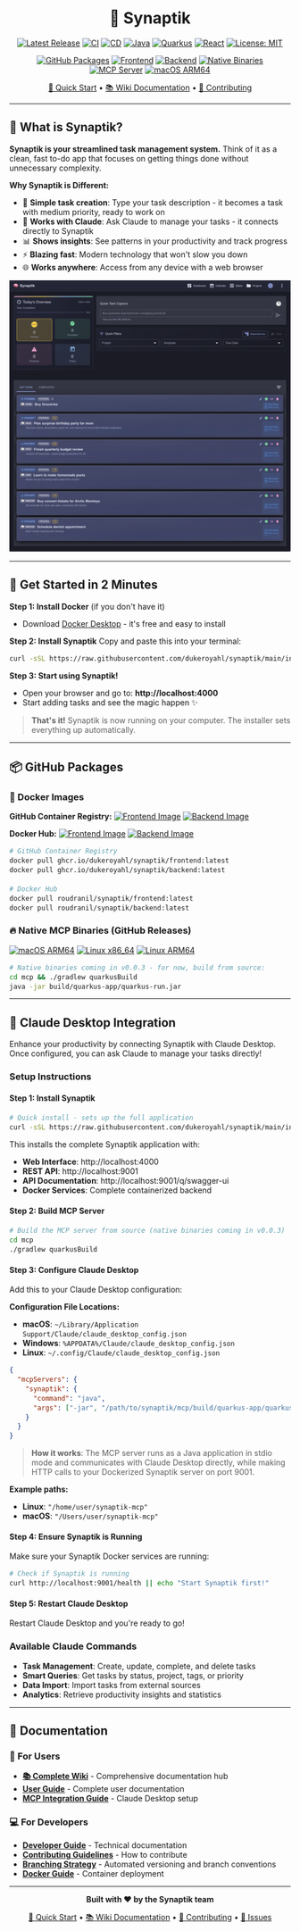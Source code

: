 <div align="center">

# 🧠 Synaptik

[![Latest Release](https://img.shields.io/github/v/release/dukeroyahl/synaptik?logo=github&logoColor=white)](https://github.com/dukeroyahl/synaptik/releases/latest)
[![CI](https://github.com/dukeroyahl/synaptik/actions/workflows/ci.yml/badge.svg?branch=main)](https://github.com/dukeroyahl/synaptik/actions/workflows/ci.yml)
[![CD](https://github.com/dukeroyahl/synaptik/actions/workflows/cd.yml/badge.svg?branch=main)](https://github.com/dukeroyahl/synaptik/actions/workflows/cd.yml)
[![Java](https://img.shields.io/badge/Java-21+-orange.svg)](https://openjdk.java.net/)
[![Quarkus](https://img.shields.io/badge/Quarkus-3.6+-blue.svg)](https://quarkus.io/)
[![React](https://img.shields.io/badge/React-18+-61DAFB.svg)](https://reactjs.org/)
[![License: MIT](https://img.shields.io/badge/License-MIT-yellow.svg)](https://opensource.org/licenses/MIT)

[![GitHub Packages](https://img.shields.io/badge/Docker-GitHub%20Packages-blue?logo=docker&logoColor=white)](https://github.com/dukeroyahl?tab=packages)
[![Frontend](https://img.shields.io/badge/Frontend-GHCR-blue?logo=github&logoColor=white)](https://github.com/dukeroyahl/synaptik/pkgs/container/synaptik%2Ffrontend)
[![Backend](https://img.shields.io/badge/Backend-GHCR-blue?logo=github&logoColor=white)](https://github.com/dukeroyahl/synaptik/pkgs/container/synaptik%2Fbackend)
[![Native Binaries](https://img.shields.io/badge/Binaries-GitHub%20Releases-green?logo=github&logoColor=white)](https://github.com/dukeroyahl/synaptik/releases/latest)
[![MCP Server](https://img.shields.io/badge/MCP%20Server-stdio-orange?logo=openai&logoColor=white)](https://github.com/dukeroyahl/synaptik/releases/latest)
[![macOS ARM64](https://img.shields.io/badge/macOS%20ARM64-Primary%20Platform-success?logo=apple&logoColor=white)](https://github.com/dukeroyahl/synaptik/releases/latest)

[🚀 Quick Start](#-quick-start) • [📚 Wiki Documentation](https://github.com/dukeroyahl/synaptik/wiki) • [🤝 Contributing](CONTRIBUTING.md)

</div>

---

## 🎯 What is Synaptik?

**Synaptik is your streamlined task management system.** Think of it as a clean, fast to-do app that focuses on getting things done without unnecessary complexity.

**Why Synaptik is Different:**
- 📝 **Simple task creation**: Type your task description - it becomes a task with medium priority, ready to work on
- 🤖 **Works with Claude**: Ask Claude to manage your tasks - it connects directly to Synaptik
- 📊 **Shows insights**: See patterns in your productivity and track progress
- ⚡ **Blazing fast**: Modern technology that won't slow you down
- 🌐 **Works anywhere**: Access from any device with a web browser

![Synaptik Application](docs/images/app-main.png)

---

## 🚀 Get Started in 2 Minutes

**Step 1: Install Docker** (if you don't have it)
- Download [Docker Desktop](https://www.docker.com/products/docker-desktop/) - it's free and easy to install

**Step 2: Install Synaptik**
Copy and paste this into your terminal:
```bash
curl -sSL https://raw.githubusercontent.com/dukeroyahl/synaptik/main/install.sh | bash
```

**Step 3: Start using Synaptik!**
- Open your browser and go to: **http://localhost:4000**
- Start adding tasks and see the magic happen ✨

> **That's it!** Synaptik is now running on your computer. The installer sets everything up automatically.

---

## 📦 GitHub Packages

<div align="left">

### 🐳 Docker Images 

**GitHub Container Registry:**
[![Frontend Image](https://img.shields.io/badge/ghcr.io%2Fdukeroyahl%2Fsynaptik%2Ffrontend-latest-blue?logo=docker&logoColor=white)](https://github.com/dukeroyahl/synaptik/pkgs/container/synaptik%2Ffrontend)
[![Backend Image](https://img.shields.io/badge/ghcr.io%2Fdukeroyahl%2Fsynaptik%2Fbackend-latest-blue?logo=docker&logoColor=white)](https://github.com/dukeroyahl/synaptik/pkgs/container/synaptik%2Fbackend)

**Docker Hub:**
[![Frontend Image](https://img.shields.io/badge/roudranil%2Fsynaptik%2Ffrontend-latest-blue?logo=docker&logoColor=white)](https://hub.docker.com/r/roudranil/synaptik)
[![Backend Image](https://img.shields.io/badge/roudranil%2Fsynaptik%2Fbackend-latest-blue?logo=docker&logoColor=white)](https://hub.docker.com/r/roudranil/synaptik)

```bash
# GitHub Container Registry
docker pull ghcr.io/dukeroyahl/synaptik/frontend:latest
docker pull ghcr.io/dukeroyahl/synaptik/backend:latest

# Docker Hub
docker pull roudranil/synaptik/frontend:latest
docker pull roudranil/synaptik/backend:latest
```

### 🔥 Native MCP Binaries (GitHub Releases)
[![macOS ARM64](https://img.shields.io/badge/macOS%20ARM64-Coming%20Soon-orange?logo=apple&logoColor=white)](https://github.com/dukeroyahl/synaptik/releases/latest)
[![Linux x86_64](https://img.shields.io/badge/Linux%20x86__64-Coming%20Soon-orange?logo=linux&logoColor=white)](https://github.com/dukeroyahl/synaptik/releases/latest)
[![Linux ARM64](https://img.shields.io/badge/Linux%20ARM64-Coming%20Soon-orange?logo=linux&logoColor=white)](https://github.com/dukeroyahl/synaptik/releases/latest)

```bash
# Native binaries coming in v0.0.3 - for now, build from source:
cd mcp && ./gradlew quarkusBuild
java -jar build/quarkus-app/quarkus-run.jar
```

</div>

---

## 🤖 Claude Desktop Integration

Enhance your productivity by connecting Synaptik with Claude Desktop. Once configured, you can ask Claude to manage your tasks directly!

### Setup Instructions

#### Step 1: Install Synaptik
```bash
# Quick install - sets up the full application
curl -sSL https://raw.githubusercontent.com/dukeroyahl/synaptik/main/install.sh | bash
```

This installs the complete Synaptik application with:
- **Web Interface**: http://localhost:4000
- **REST API**: http://localhost:9001  
- **API Documentation**: http://localhost:9001/q/swagger-ui
- **Docker Services**: Complete containerized backend

#### Step 2: Build MCP Server
```bash
# Build the MCP server from source (native binaries coming in v0.0.3)
cd mcp
./gradlew quarkusBuild
```

#### Step 3: Configure Claude Desktop
Add this to your Claude Desktop configuration:

**Configuration File Locations:**
- **macOS**: `~/Library/Application Support/Claude/claude_desktop_config.json`
- **Windows**: `%APPDATA%/Claude/claude_desktop_config.json`
- **Linux**: `~/.config/Claude/claude_desktop_config.json`

```json
{
  "mcpServers": {
    "synaptik": {
      "command": "java",
      "args": ["-jar", "/path/to/synaptik/mcp/build/quarkus-app/quarkus-run.jar"]
    }
  }
}
```

> **How it works**: The MCP server runs as a Java application in stdio mode and communicates with Claude Desktop directly, while making HTTP calls to your Dockerized Synaptik server on port 9001.

**Example paths:**
- **Linux**: `"/home/user/synaptik-mcp"`
- **macOS**: `"/Users/user/synaptik-mcp"`

#### Step 4: Ensure Synaptik is Running
Make sure your Synaptik Docker services are running:
```bash
# Check if Synaptik is running
curl http://localhost:9001/health || echo "Start Synaptik first!"
```

#### Step 5: Restart Claude Desktop
Restart Claude Desktop and you're ready to go!

### Available Claude Commands
- **Task Management**: Create, update, complete, and delete tasks
- **Smart Queries**: Get tasks by status, project, tags, or priority
- **Data Import**: Import tasks from external sources
- **Analytics**: Retrieve productivity insights and statistics

---

## 📖 Documentation

### 👥 For Users
- **[📚 Complete Wiki](https://github.com/dukeroyahl/synaptik/wiki)** - Comprehensive documentation hub
- **[User Guide](https://github.com/dukeroyahl/synaptik/wiki/User-Guide)** - Complete user documentation
- **[MCP Integration Guide](https://github.com/dukeroyahl/synaptik/wiki/MCP-Server)** - Claude Desktop setup

### 💻 For Developers  
- **[Developer Guide](https://github.com/dukeroyahl/synaptik/wiki/Developer-Guide)** - Technical documentation
- **[Contributing Guidelines](CONTRIBUTING.md)** - How to contribute
- **[Branching Strategy](docs/BRANCHING_STRATEGY.md)** - Automated versioning and branch conventions
- **[Docker Guide](https://github.com/dukeroyahl/synaptik/wiki/Docker-Guide)** - Container deployment

---

<div align="center">

**Built with ❤️ by the Synaptik team**

[🚀 Quick Start](#-quick-start) • [📚 Wiki Documentation](https://github.com/dukeroyahl/synaptik/wiki) • [🤝 Contributing](CONTRIBUTING.md) • [📝 Issues](https://github.com/dukeroyahl/synaptik/issues)

</div>